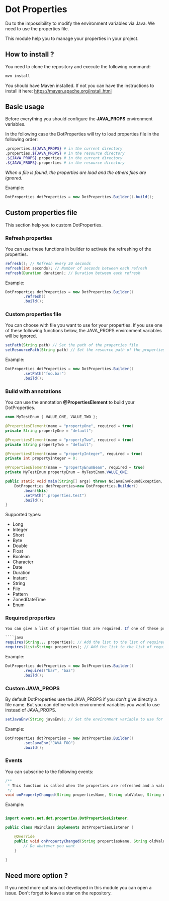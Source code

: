 # Dot Properties

Du to the impossibility to modify the environment variables via Java.
We need to use the properties file.

This module help you to manage your properties in your project.

## How to install ?

You need to clone the repository and execute the following command:
````bash
mvn install
````

You should have Maven installed. If not you can have the instructions to install it here: https://maven.apache.org/install.html

## Basic usage

Before everything you should configure the **JAVA_PROPS** environment variables.

In the following case the DotProperties will try to load properties file in the following order:

````bash
.properties.${JAVA_PROPS} # in the current directory
.properties.${JAVA_PROPS} # in the resource directory
.${JAVA_PROPS}.properties # in the current directory
.${JAVA_PROPS}.properties # in the resource directory
````

_When a file is found, the properties are load and the others files are ignored._

Example:
```java
DotProperties dotProperties = new DotProperties.Builder().build();
```

## Custom properties file

This section help you to custom DotProperties.

### Refresh properties

You can use these functions in builder to activate the refreshing of the properties.

```java
refresh(); // Refresh every 30 seconds
refresh(int seconds); // Number of seconds between each refresh
refresh(Duration duration); // Duration between each refresh
```

Example:
```java
DotProperties dotProperties = new DotProperties.Builder()
        .refresh()
        .build();
```

### Custom properties file

You can choose with file you want to use for your properties. If you use one of these following functions below, the JAVA_PROPS environment variables will be ignored.

````java
setPath(String path) // Set the path of the properties file
setResourcePath(String path) // Set the resource path of the properties file
````

Example:
````java
DotProperties dotProperties = new DotProperties.Builder()
        .setPath("foo.bar")
        .build();
````

### Build with annotations

You can use the annotation **@PropertiesElement** to build your DotProperties.

```java
enum MyTestEnum { VALUE_ONE, VALUE_TWO };

@PropertiesElement(name = "propertyOne", required = true)
private String propertyOne = "default";

@PropertiesElement(name = "propertyTwo", required = true)
private String propertyTwo = "default";

@PropertiesElement(name = "propertyInteger", required = true)
private int propertyInteger = 0;

@PropertiesElement(name = "propertyEnumBean", required = true)
private MyTestEnum propertyEnum = MyTestEnum.VALUE_ONE;

public static void main(String[] args) throws NoJavaEnvFoundException, PropertiesAreMissingException, IOException{
    DotProperties dotProperties=new DotProperties.Builder()
        .bean(this)
        .setPath(".properties.test")
        .build();
}
```

Supported types:
- Long
- Integer
- Short
- Byte
- Double
- Float
- Boolean
- Character
- Date
- Duration
- Instant
- String
- File
- Pattern
- ZonedDateTime
- Enum

### Required properties

```java
You can give a list of properties that are required. If one of these properties is not found, an exception will be thrown.

````java
requires(String... properties); // Add the list to the list of required properties
requires(List<String> properties); // Add the list to the list of required properties
```

Example:
````java
DotProperties dotProperties = new DotProperties.Builder()
        .requires("bar", "baz")
        .build();
````

### Custom JAVA_PROPS

By default DotProperties use the JAVA_PROPS if you don't give directly a file name. But you can define witch environment variables you want to use instead of JAVA_PROPS.

````java
setJavaEnv(String javaEnv); // Set the environment variable to use for the properties file
````

Example:
````java
DotProperties dotProperties = new DotProperties.Builder()
        .setJavaEnv("JAVA_FOO")
        .build();
````

### Events

You can subscribe to the following events:
````java
/**
 * This function is called when the properties are refreshed and a value was updated.
 */
void onPropertyChanged(String propertiesName, String oldValue, String newValue);
````
Example:

````java

import events.net.dot.properties.DotPropertiesListener;

public class MainClass implements DotPropertiesListener {

    @Override
    public void onPropertyChanged(String propertiesName, String oldValue, String newValue) {
        // Do whatever you want
    }

}

````


## Need more option ?

If you need more options not developed in this module you can open a issue.
Don't forget to leave a star on the repository.